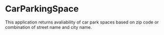 # CarParkingSpace
 This application returns avaliability of car park spaces based on zip code or combination of street name and city name.
